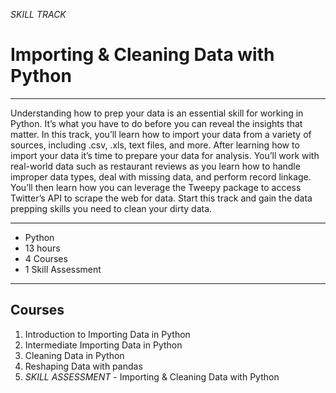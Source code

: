 *SKILL TRACK*

# Importing & Cleaning Data with Python

---

Understanding how to prep your data is an essential skill for working in Python. It’s what you have to do before you can reveal the insights that matter. In this track, you’ll learn how to import your data from a variety of sources, including .csv, .xls, text files, and more. After learning how to import your data it’s time to prepare your data for analysis. You’ll work with real-world data such as restaurant reviews as you learn how to handle improper data types, deal with missing data, and perform record linkage. You’ll then learn how you can leverage the Tweepy package to access Twitter’s API to scrape the web for data. Start this track and gain the data prepping skills you need to clean your dirty data.

---

- Python
- 13 hours
- 4 Courses
- 1 Skill Assessment

---

## Courses
1. Introduction to Importing Data in Python
2. Intermediate Importing Data in Python
3. Cleaning Data in Python
4. Reshaping Data with pandas
5. *SKILL ASSESSMENT* - Importing & Cleaning Data with Python